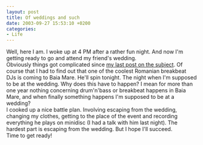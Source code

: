 ```yaml
---
layout: post
title: Of weddings and such
date: 2003-09-27 15:53:10 +0200
categories:
- Life
---
```

<p>Well, here I am. I woke up at 4 PM after a rather fun night. And now I'm getting ready to go and attend my friend's wedding.<br />
Obviously things got complicated since <a href="http://www.rusiczki.net/blog/archives/2003/09/22/getting_old">my last post on the subject</a>. Of course that I had to find out that one of the coolest Romanian breakbeat DJs is coming to Baia Mare. He'll spin tonight. The night when I'm supposed to be at the wedding. Why does this have to happen? I mean for more than one year nothing concerning drum'n'bass or breakbeat happens in Baia Mare, and when finally something happens I'm supposed to be at a wedding?<br />
I cooked up a nice battle plan. Involving escaping from the wedding, changing my clothes, getting to the place of the event and recording everything he plays on minidisc (I had a talk with him last night). The hardest part is escaping from the wedding. But I hope I'll succeed.<br />
Time to get ready!</p>

